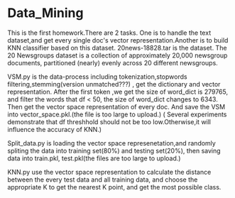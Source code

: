 # Data_Mining
This is the first homework.There are 2 tasks. One is to handle the text dataset,and get every single doc's vector representation.Another is to build KNN classifier based on this dataset.
20news-18828.tar is the dataset.
The 20 Newsgroups dataset is a collection of approximately 20,000 newsgroup documents, partitioned (nearly) evenly across 20 different newsgroups. 

VSM.py is the data-process including tokenization,stopwords filtering,stemming(version unmatched???) , get the dictionary and vector representation. After the first token ,we get the size of word_dict is 279765, and filter the words that df < 50, the size of word_dict changes to 6343. Then get the vector space representation of every doc. And save the VSM into vector_space.pkl.(the file is too large to upload.) ( Several experiments demonstrate that df threshhold should not be too low.Otherwise,it will influence the accuracy of KNN.)

Split_data.py is loading the vector space represenetation,and randomly spliting the data into training set(80%) and testing set(20%), then saving data into train.pkl, test.pkl(the files are too large to upload.)

KNN.py use the vector space representation to calculate the distance between the every test data and all training data, and choose the appropriate K to get the nearest K point, and get the most possible class.
